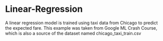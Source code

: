 # Linear-Regression
A linear regression model is trained using taxi data from Chicago to predict the expected fare.
This example was taken from Google ML Crash Course, which is also a source of the dataset  named chicago_taxi_train.csv

